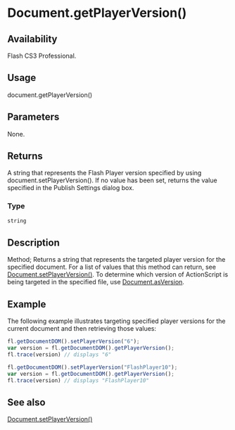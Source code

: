 # Document.getPlayerVersion()

## Availability

Flash CS3 Professional.

## Usage

document.getPlayerVersion()

## Parameters

None.

## Returns

A string that represents the Flash Player version specified by using document.setPlayerVersion(). If no value has been set, returns the value specified in the Publish Settings dialog box.

### Type

```typescript
string
```

## Description

Method; Returns a string that represents the targeted player version for the specified document. For a list of values that this method can return, see [Document.setPlayerVersion()](../Document_object/Document600.md).
To determine which version of ActionScript is being targeted in the specified file, use [Document.asVersion](../Document_object/Document21.md).

## Example

The following example illustrates targeting specified player versions for the current document and then retrieving those values:

```javascript
fl.getDocumentDOM().setPlayerVersion("6");
var version = fl.getDocumentDOM().getPlayerVersion();
fl.trace(version) // displays "6"

fl.getDocumentDOM().setPlayerVersion("FlashPlayer10");
var version = fl.getDocumentDOM().getPlayerVersion();
fl.trace(version) // displays "FlashPlayer10"
```

## See also

[Document.setPlayerVersion()](../Document_object/Document600.md)
